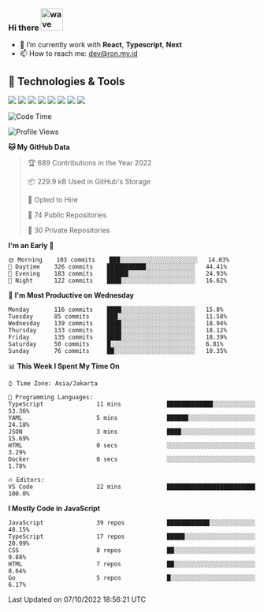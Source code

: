 ### Hi there <img src="https://i.ibb.co/q0Hx1KK/wave.gif" alt="wave" width="45px">

- 🌱 I’m currently work with **React**, **Typescript**, **Next**
- 📫 How to reach me: dev@ron.my.id

## 🔧 Technologies & Tools

![](https://img.shields.io/badge/OS-Linux-informational?style=flat&logo=linux&logoColor=white&color=2bbc8a)
![](https://img.shields.io/badge/OS-Windows-informational?style=flat&logo=windows&logoColor=white&color=2bbc8a)
![](https://img.shields.io/badge/Code-JavaScript-informational?style=flat&logo=javascript&logoColor=white&color=2bbc8a)
![](https://img.shields.io/badge/Code-Golang-informational?style=flat&logo=go&logoColor=white&color=2bbc8a)
![](https://img.shields.io/badge/Code-React-informational?style=flat&logo=react&logoColor=white&color=2bbc8a)
![](https://img.shields.io/badge/Code-Next-informational?style=flat&logo=next.js&logoColor=white&color=2bbc8a)
![](https://img.shields.io/badge/Shell-Bash-informational?style=flat&logo=gnu-bash&logoColor=white&color=2bbc8a)
![](https://img.shields.io/badge/Tools-Docker-informational?style=flat&logo=docker&logoColor=white&color=2bbc8a)

<!--START_SECTION:waka-->
![Code Time](http://img.shields.io/badge/Code%20Time-452%20hrs%2024%20mins-blue)

![Profile Views](http://img.shields.io/badge/Profile%20Views-2-blue)

**🐱 My GitHub Data** 

> 🏆 689 Contributions in the Year 2022
 > 
> 📦 229.9 kB Used in GitHub's Storage 
 > 
> 💼 Opted to Hire
 > 
> 📜 74 Public Repositories 
 > 
> 🔑 30 Private Repositories  
 > 
**I'm an Early 🐤** 

```text
🌞 Morning    103 commits    ███░░░░░░░░░░░░░░░░░░░░░░   14.03% 
🌆 Daytime    326 commits    ███████████░░░░░░░░░░░░░░   44.41% 
🌃 Evening    183 commits    ██████░░░░░░░░░░░░░░░░░░░   24.93% 
🌙 Night      122 commits    ████░░░░░░░░░░░░░░░░░░░░░   16.62%

```
📅 **I'm Most Productive on Wednesday** 

```text
Monday       116 commits    ████░░░░░░░░░░░░░░░░░░░░░   15.8% 
Tuesday      85 commits     ███░░░░░░░░░░░░░░░░░░░░░░   11.58% 
Wednesday    139 commits    ████░░░░░░░░░░░░░░░░░░░░░   18.94% 
Thursday     133 commits    ████░░░░░░░░░░░░░░░░░░░░░   18.12% 
Friday       135 commits    ████░░░░░░░░░░░░░░░░░░░░░   18.39% 
Saturday     50 commits     █░░░░░░░░░░░░░░░░░░░░░░░░   6.81% 
Sunday       76 commits     ██░░░░░░░░░░░░░░░░░░░░░░░   10.35%

```


📊 **This Week I Spent My Time On** 

```text
⌚︎ Time Zone: Asia/Jakarta

💬 Programming Languages: 
TypeScript               11 mins             █████████████░░░░░░░░░░░░   53.36% 
YAML                     5 mins              ██████░░░░░░░░░░░░░░░░░░░   24.18% 
JSON                     3 mins              ████░░░░░░░░░░░░░░░░░░░░░   15.69% 
HTML                     0 secs              ░░░░░░░░░░░░░░░░░░░░░░░░░   3.29% 
Docker                   0 secs              ░░░░░░░░░░░░░░░░░░░░░░░░░   1.78%

🔥 Editors: 
VS Code                  22 mins             █████████████████████████   100.0%

```

**I Mostly Code in JavaScript** 

```text
JavaScript               39 repos            ████████████░░░░░░░░░░░░░   48.15% 
TypeScript               17 repos            █████░░░░░░░░░░░░░░░░░░░░   20.99% 
CSS                      8 repos             ██░░░░░░░░░░░░░░░░░░░░░░░   9.88% 
HTML                     7 repos             ██░░░░░░░░░░░░░░░░░░░░░░░   8.64% 
Go                       5 repos             █░░░░░░░░░░░░░░░░░░░░░░░░   6.17%

```



 Last Updated on 07/10/2022 18:56:21 UTC
<!--END_SECTION:waka-->
